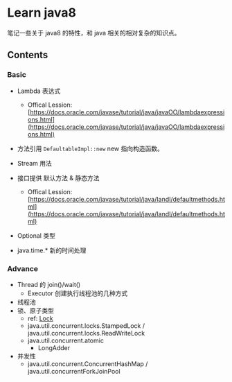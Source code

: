 # Learn java8

笔记一些关于 java8 的特性，和 java 相关的相对复杂的知识点。

## Contents

### Basic

- Lambda 表达式
  - Offical Lession: [https://docs.oracle.com/javase/tutorial/java/javaOO/lambdaexpressions.html](https://docs.oracle.com/javase/tutorial/java/javaOO/lambdaexpressions.html)

- 方法引用 
   `DefaultableImpl::new` new 指向构造函数。

- Stream 用法

- 接口提供 默认方法 & 静态方法
  - Offical Lession: [https://docs.oracle.com/javase/tutorial/java/IandI/defaultmethods.html](https://docs.oracle.com/javase/tutorial/java/IandI/defaultmethods.html)

- Optional 类型

- java.time.* 新的时间处理

### Advance

- Thread 的 join()/wait()
  - Executor 创建执行线程池的几种方式
- 线程池
- 锁、原子类型 
  - ref: [Lock](https://winterbe.com/posts/2015/04/30/java8-concurrency-tutorial-synchronized-locks-examples/)
  - java.util.concurrent.locks.StampedLock / java.util.concurrent.locks.ReadWriteLock
  - java.util.concurrent.atomic
    - LongAdder
- 并发性
  - java.util.concurrent.ConcurrentHashMap / java.util.concurrentForkJoinPool

